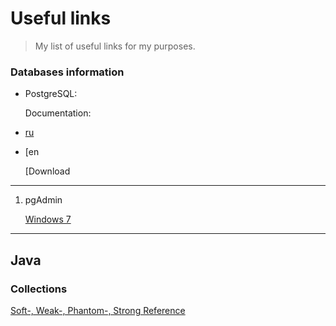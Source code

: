 # Useful links
>My list of useful links for my purposes.


### Databases information
* PostgreSQL:
   
   Documentation:

* [ru](https://postgrespro.ru/docs/postgresql)

* [en


   [Download

***

1. pgAdmin


   [Windows 7](https://www.postgresql.org/ftp/pgadmin/pgadmin4/v4.30/windows/)
   
***

## Java

### Collections
[Soft-, Weak-, Phantom-, Strong Reference](https://habr.com/ru/post/169883/)
